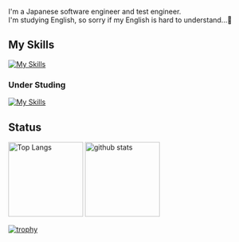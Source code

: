 I'm a Japanese software engineer and test engineer.  
I'm studying English, so sorry if my English is hard to understand...🙇

## My Skills
[![My Skills](https://skillicons.dev/icons?i=androidstudio,arduino,babel,bash,c,css,dynamodb,eclipse,emacs,express,figma,firebase,git,github,gitlab,html,idea,java,js,jenkins,jest,md,matlab,mysql,nodejs,npm,openshift,postgres,postman,powershell,py,raspberrypi,react,redhat,redux,regex,styledcomponents,selenium,ts,vercel,vim,vscode,webpack)](https://skillicons.dev)

### Under Studing
[![My Skills](https://skillicons.dev/icons?i=aws,azure,flutter,gcp,gradle,kotlin,spring,swift)](https://skillicons.dev)

## Status
<p align="left"> 
  <img alt="Top Langs" height="150px" src="https://github-readme-stats.vercel.app/api/top-langs/?username=noritaka1166&layout=compact&count_private=true&show_icons=true&theme=onedark" />
  <img alt="github stats" height="150px" src="https://github-readme-stats.vercel.app/api?username=noritaka1166&count_private=true&show_icons=true&show_icons=true&theme=onedark" />
</p>

[![trophy](https://github-profile-trophy.vercel.app/?username=noritaka1166&theme=onedark&column=7)](https://github.com/ryo-ma/github-profile-trophy)

<!---
noritaka1166/noritaka1166 is a ✨ special ✨ repository because its `README.md` (this file) appears on your GitHub profile.
You can click the Preview link to take a look at your changes.
--->
